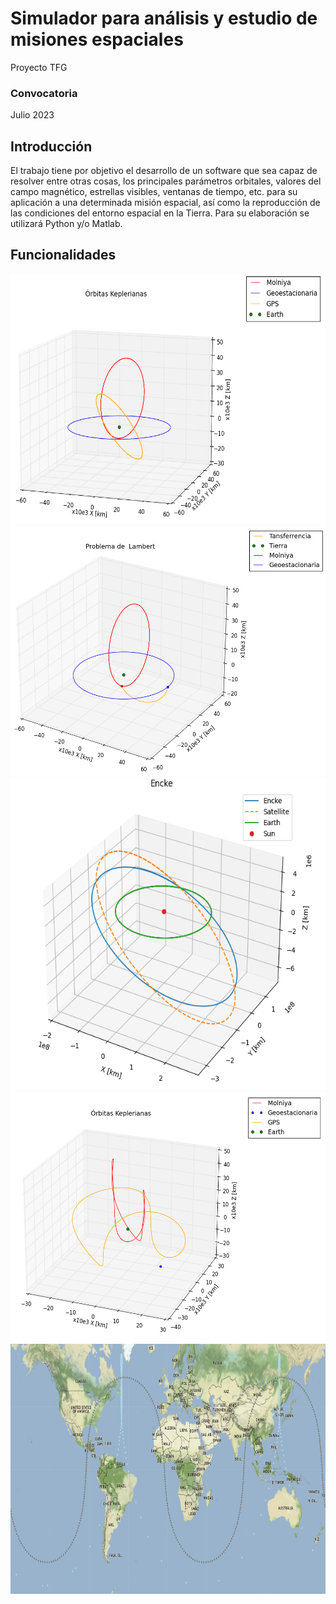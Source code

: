 # Simulador para análisis y estudio de misiones espaciales
Proyecto TFG 

### Convocatoria 
Julio 2023

## Introducción
El trabajo tiene por objetivo el desarrollo de un software que sea capaz de
resolver entre otras cosas, los principales parámetros orbitales, valores del campo
magnético, estrellas visibles, ventanas de tiempo, etc. para su aplicación a una determinada
misión espacial, así como la reproducción de las condiciones del entorno espacial en la
Tierra. Para su elaboración se utilizará Python y/o Matlab.

## Funcionalidades

<img src="docs/images/orbitas.png" width="600" height="400">

<img src="docs/images/Lambert.png" width="600" height="400">

<img src="docs/images/pert.png" width="600" height="500">

<img src="docs/images/earth_spinning.png" width="600" height="400">

<img src="docs/images/trazas_mapa.png" width="700" height="400">
